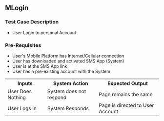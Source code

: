 ## MLogin

### Test Case Description
* User Login to personal Account 

### Pre-Requisites
* User's Mobile Platform has Internet/Cellular connection
* User has downloaded and activated SMS App (System)
* User is at the SMS App link
* User has a pre-existing account with the System

<table>
	<tr>
		<th>Inputs</th>
		<th>System Action</th>
		<th>Expected Output</th>
	</tr>
	<tr>
		<td>User Does Nothing</td>
		<td>System does not respond</td>
		<td>Page remains the same</td>
	</tr>
	<tr>
		<td>User Logs In</td>
		<td>System Responds</td>
		<td>Page is directed to User Account</td>
	</tr>
	
</table>
